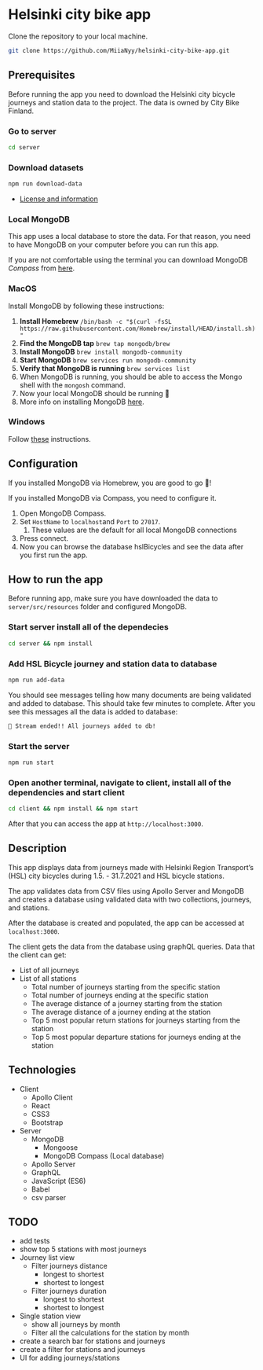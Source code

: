 # Helsinki city bike app

Clone the repository to your local machine.

```bash
git clone https://github.com/MiiaNyy/helsinki-city-bike-app.git
```

## Prerequisites
Before running the app you need to download the Helsinki city bicycle journeys and station data to the project. The data is owned by City Bike Finland.

### Go to server

```bash
cd server
```

### Download datasets 

```bash
npm run download-data
```

- [License and information](https://www.avoindata.fi/data/en/dataset/hsl-n-kaupunkipyoraasemat/resource/a23eef3a-cc40-4608-8aa2-c730d17e8902)

### Local MongoDB
This app uses a local database to store the data. For that reason, you need to have MongoDB on your computer before 
you can run this app.  

If you are not comfortable using the terminal you can download MongoDB _Compass_ from [here](https://www.mongodb.com/download-center/compass).

### MacOS
Install MongoDB by following these instructions:

1. **Install Homebrew** `/bin/bash -c "$(curl -fsSL https://raw.githubusercontent.com/Homebrew/install/HEAD/install.sh)"`
2. **Find the MongoDB tap** `brew tap mongodb/brew`
3. **Install MongoDB** `brew install mongodb-community`
4. **Start MongoDB** `brew services run mongodb-community`
5. **Verify that MongoDB is running** `brew services list`
6. When MongoDB is running, you should be able to access the Mongo shell with the `mongosh` command.
7. Now your local MongoDB should be running 🎉
8. More info on installing MongoDB [here](https://zellwk.com/blog/install-mongodb/).

### Windows
Follow [these](https://treehouse.github.io/installation-guides/windows/mongo-windows.html) instructions.

## Configuration

If you installed MongoDB via Homebrew, you are good to go 🎉!

If you installed MongoDB via Compass, you need to configure it.
1. Open MongoDB Compass.
2. Set `HostName` to `localhost`and `Port` to `27017`.
   1. These values are the default for all local MongoDB connections
3. Press connect.
4. Now you can browse the database hslBicycles and see the data after you first run the app.

## How to run the app

Before running app, make sure you have downloaded the data to `server/src/resources` folder and configured MongoDB.



### Start server install all of the dependecies

```bash
cd server && npm install
```

### Add HSL Bicycle journey and station data to database

```bash
npm run add-data
```
You should see messages telling how many documents are being validated and added to database. 
This should take few minutes to complete. 
After you see this messages all the data is added to database:

```bash
🎊 Stream ended!! All journeys added to db!
```

### Start the server
```bash
npm run start
```

### Open another terminal, navigate to client, install all of the dependencies and start client

```bash
cd client && npm install && npm start
```
After that you can access the app at `http://localhost:3000`.


## Description
This app displays data from journeys made with Helsinki Region Transport’s (HSL) city bicycles during 1.5. - 31.7.2021 and HSL bicycle
stations. 

The app validates data from CSV files using Apollo Server and MongoDB and creates a database using validated
data with two collections, journeys, and stations.

After the database is created and populated, the app can be accessed at `localhost:3000`.

The client gets the data from the database using graphQL queries.
Data that the client can get:
- List of all journeys
- List of all stations
    - Total number of journeys starting from the specific station
    - Total number of journeys ending at the specific station
    - The average distance of a journey starting from the station
    - The average distance of a journey ending at the station
    - Top 5 most popular return stations for journeys starting from the station
    - Top 5 most popular departure stations for journeys ending at the station

## Technologies
- Client
  - Apollo Client
  - React
  - CSS3
  - Bootstrap
- Server
  - MongoDB
      - Mongoose
      - MongoDB Compass (Local database)
  - Apollo Server
  - GraphQL
  - JavaScript (ES6)
  - Babel
  - csv parser

## TODO
- add tests
- show top 5 stations with most journeys
- Journey list view
  - Filter journeys distance
    - longest to shortest
    - shortest to longest
  - Filter journeys duration
    - longest to shortest
    - shortest to longest
- Single station view
  - show all journeys by month
  - Filter all the calculations for the station by month
- create a search bar for stations and journeys
- create a filter for stations and journeys
- UI for adding journeys/stations
  
